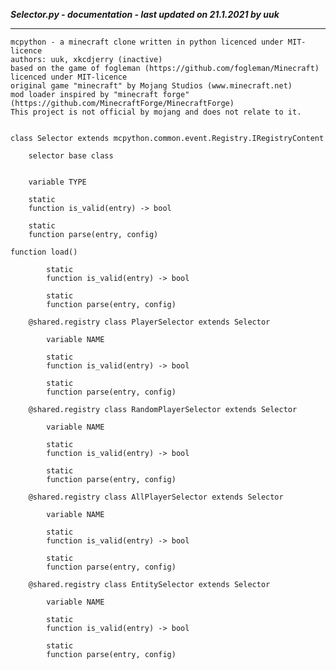 ***Selector.py - documentation - last updated on 21.1.2021 by uuk***
___

    mcpython - a minecraft clone written in python licenced under MIT-licence
    authors: uuk, xkcdjerry (inactive)
    based on the game of fogleman (https://github.com/fogleman/Minecraft) licenced under MIT-licence
    original game "minecraft" by Mojang Studios (www.minecraft.net)
    mod loader inspired by "minecraft forge" (https://github.com/MinecraftForge/MinecraftForge)
    This project is not official by mojang and does not relate to it.


    class Selector extends mcpython.common.event.Registry.IRegistryContent
        
        selector base class


        variable TYPE

        static
        function is_valid(entry) -> bool

        static
        function parse(entry, config)

    function load()

            static
            function is_valid(entry) -> bool

            static
            function parse(entry, config)

        @shared.registry class PlayerSelector extends Selector

            variable NAME

            static
            function is_valid(entry) -> bool

            static
            function parse(entry, config)

        @shared.registry class RandomPlayerSelector extends Selector

            variable NAME

            static
            function is_valid(entry) -> bool

            static
            function parse(entry, config)

        @shared.registry class AllPlayerSelector extends Selector

            variable NAME

            static
            function is_valid(entry) -> bool

            static
            function parse(entry, config)

        @shared.registry class EntitySelector extends Selector

            variable NAME

            static
            function is_valid(entry) -> bool

            static
            function parse(entry, config)